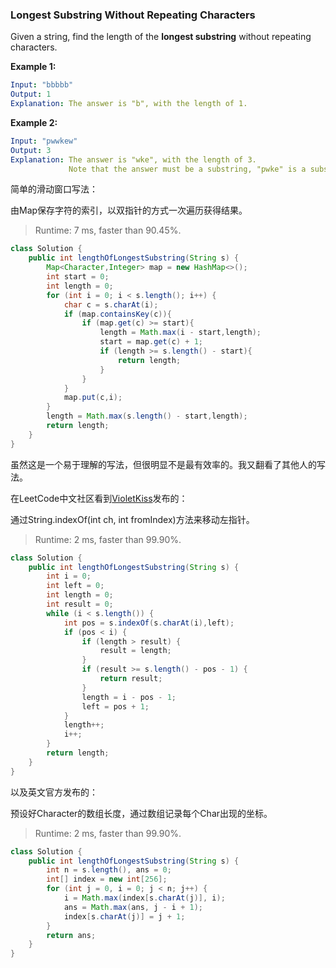 ### Longest Substring Without Repeating Characters

Given a string, find the length of the **longest substring** without repeating characters.

**Example 1:**

```yml
Input: "bbbbb"
Output: 1
Explanation: The answer is "b", with the length of 1.
```

**Example 2:**

```yml
Input: "pwwkew"
Output: 3
Explanation: The answer is "wke", with the length of 3. 
             Note that the answer must be a substring, "pwke" is a subsequence and not a substring.
```

简单的滑动窗口写法：

由Map保存字符的索引，以双指针的方式一次遍历获得结果。

> Runtime: 7 ms, faster than 90.45%.

```java
class Solution {
    public int lengthOfLongestSubstring(String s) {
        Map<Character,Integer> map = new HashMap<>();
        int start = 0;
        int length = 0;
        for (int i = 0; i < s.length(); i++) {
            char c = s.charAt(i);
            if (map.containsKey(c)){
                if (map.get(c) >= start){
                    length = Math.max(i - start,length);
                    start = map.get(c) + 1;
                    if (length >= s.length() - start){
                        return length;
                    }
                }
            }
            map.put(c,i);
        }
        length = Math.max(s.length() - start,length);
        return length;
    }
}
```

虽然这是一个易于理解的写法，但很明显不是最有效率的。我又翻看了其他人的写法。

在LeetCode中文社区看到[VioletKiss](https://leetcode-cn.com/13316352101/)发布的：

通过String.indexOf(int ch, int fromIndex)方法来移动左指针。

> Runtime: 2 ms, faster than 99.90%.

```java
class Solution {
	public int lengthOfLongestSubstring(String s) {
		int i = 0;
		int left = 0;
		int length = 0;
		int result = 0;
		while (i < s.length()) {
			int pos = s.indexOf(s.charAt(i),left);
			if (pos < i) {
				if (length > result) {
					result = length;
				}
				if (result >= s.length() - pos - 1) {
					return result;
				}
				length = i - pos - 1;
				left = pos + 1;
			}
			length++;
			i++;
		}
		return length;
	}
}
```

以及英文官方发布的：

预设好Character的数组长度，通过数组记录每个Char出现的坐标。

>  Runtime: 2 ms, faster than 99.90%.

```java
class Solution {
    public int lengthOfLongestSubstring(String s) {
        int n = s.length(), ans = 0;
        int[] index = new int[256]; 
        for (int j = 0, i = 0; j < n; j++) {
            i = Math.max(index[s.charAt(j)], i);
            ans = Math.max(ans, j - i + 1);
            index[s.charAt(j)] = j + 1;
        }
        return ans;
    }
}
```

